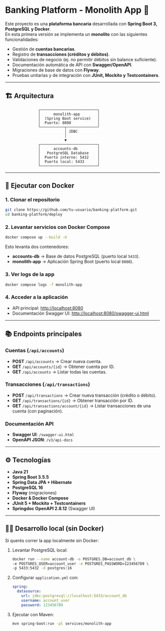 # Banking Platform - Monolith App 🏦

Este proyecto es una **plataforma bancaria** desarrollada con **Spring Boot 3, PostgreSQL y Docker**.  
En esta primera versión se implementa un **monolito** con las siguientes funcionalidades:

- Gestión de **cuentas bancarias**.
- Registro de **transacciones (créditos y débitos)**.
- Validaciones de negocio (ej. no permitir débitos sin balance suficiente).
- Documentación automática de API con **Swagger/OpenAPI**.
- Migraciones de base de datos con **Flyway**.
- Pruebas unitarias y de integración con **JUnit, Mockito y Testcontainers**.

---

## 🏗️ Arquitectura

```
               ┌──────────────────────────┐
               │      monolith-app        │
               │  (Spring Boot service)   │
               │  Puerto: 8080            │
               └───────────┬──────────────┘
                           │ JDBC
                           │
                           ▼
               ┌──────────────────────────┐
               │      accounts-db         │
               │   PostgreSQL Database    │
               │  Puerto interno: 5432    │
               │  Puerto local: 5433      │
               └──────────────────────────┘
```

---

## 🚀 Ejecutar con Docker

### 1. Clonar el repositorio
```bash
git clone https://github.com/tu-usuario/banking-platform.git
cd banking-platform/deploy
```

### 2. Levantar servicios con Docker Compose
```bash
docker compose up --build -d
```

Esto levanta dos contenedores:
- **accounts-db** → Base de datos PostgreSQL (puerto local `5433`).
- **monolith-app** → Aplicación Spring Boot (puerto local `8080`).

### 3. Ver logs de la app
```bash
docker compose logs -f monolith-app
```

### 4. Acceder a la aplicación
- API principal: [http://localhost:8080](http://localhost:8080)  
- Documentación Swagger UI: [http://localhost:8080/swagger-ui.html](http://localhost:8080/swagger-ui.html)  

---

## 📚 Endpoints principales

### Cuentas (`/api/accounts`)
- **POST** `/api/accounts` → Crear nueva cuenta.
- **GET** `/api/accounts/{id}` → Obtener cuenta por ID.
- **GET** `/api/accounts` → Listar todas las cuentas.

### Transacciones (`/api/transactions`)
- **POST** `/api/transactions` → Crear nueva transacción (crédito o débito).
- **GET** `/api/transactions/{id}` → Obtener transacción por ID.
- **GET** `/api/transactions/account/{id}` → Listar transacciones de una cuenta (con paginación).

### Documentación API
- **Swagger UI**: `/swagger-ui.html`
- **OpenAPI JSON**: `/v3/api-docs`

---

## ⚙️ Tecnologías

- **Java 21**
- **Spring Boot 3.5.5**
- **Spring Data JPA + Hibernate**
- **PostgreSQL 16**
- **Flyway** (migraciones)
- **Docker & Docker Compose**
- **JUnit 5 + Mockito + Testcontainers**
- **Springdoc OpenAPI 2.8.12** (Swagger UI)

---

## 👨‍💻 Desarrollo local (sin Docker)

Si querés correr la app localmente sin Docker:

1. Levantar PostgreSQL local:
   ```bash
   docker run --name account-db -e POSTGRES_DB=account_db \
   -e POSTGRES_USER=account_user -e POSTGRES_PASSWORD=123456789 \
   -p 5433:5432 -d postgres:16
   ```

2. Configurar `application.yml` con:
   ```yaml
   spring:
     datasource:
       url: jdbc:postgresql://localhost:5433/account_db
       username: account_user
       password: 123456789
   ```

3. Ejecutar con Maven:
   ```bash
   mvn spring-boot:run -pl services/monolith-app
   ```